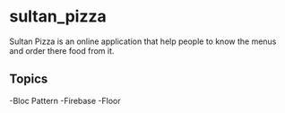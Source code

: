 # sultan_pizza

Sultan Pizza is an online application that help people to know the menus and order there food from it.

## Topics 
-Bloc Pattern 
-Firebase 
-Floor



